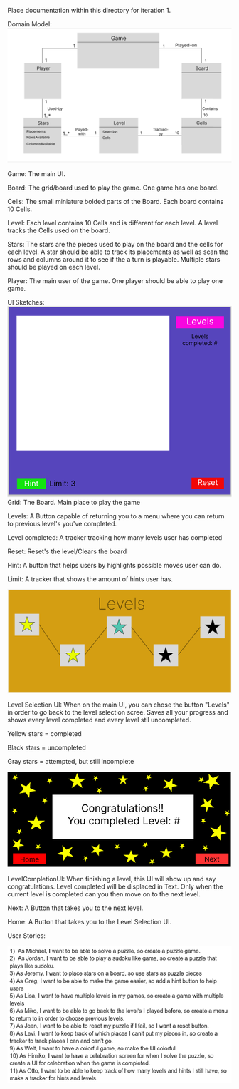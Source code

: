Place documentation within this directory for iteration 1.

Domain Model:
![img_1.png](img_1.png)

Game: The main UI.

Board: The grid/board used to play the game. One game
has one board.

Cells: The small miniature bolded parts of the Board. Each board contains
10 Cells.

Level: Each level contains 10 Cells and is different for each level.
A level tracks the Cells used on the board.

Stars: The stars are the pieces used to play on the board and the cells for each level.
A star should be able to track its placements as well as scan the rows and columns around it
to see if the a turn is playable. Multiple stars should be played on each level.

Player: The main user of the game. One player should be able to play one game.

UI Sketches:
![img.png](img.png)
Grid: The Board. Main place to play the game

Levels: A Button capable of returning you to a menu where you can return to previous level's you've completed.

Level completed: A tracker tracking how many levels user has completed

Reset: Reset's the level/Clears the board

Hint: A button that helps users by highlights possible moves user can do.

Limit: A tracker that shows the amount of hints user has.

![img_3.png](img_3.png)

Level Selection UI: When on the main UI, you can chose the button "Levels" in order to go back
to the level selection scree. Saves all your progress and shows every level completed and every level
stil uncompleted. 

Yellow stars = completed

Black stars = uncompleted

Gray stars = attempted, but still incomplete

![img_4.png](img_4.png)

LevelCompletionUI: When finishing a level, this UI will show up and
say congratulations. Level completed will be displaced in Text. Only when
the current level is completed can you then move on to the next level.

Next: A Button that takes you to the next level.

Home: A Button that takes you to the Level Selection UI.

User Stories:

![img_2.png](img_2.png)